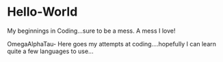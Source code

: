 # Hello-World
My beginnings in Coding...sure to be a mess. A mess I love!

OmegaAlphaTau- Here goes my attempts at coding....hopefully I can learn quite a few languages to use...
